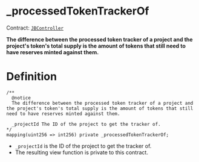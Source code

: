 # _processedTokenTrackerOf

Contract: [`JBController`](/api/contracts/or-controllers/jbcontroller/README.md)​‌

**The difference between the processed token tracker of a project and the project's token's total supply is the amount of tokens that still need to have reserves minted against them.**

# Definition

```solidity
/**
  @notice
  The difference between the processed token tracker of a project and the project's token's total supply is the amount of tokens that still need to have reserves minted against them.

  _projectId The ID of the project to get the tracker of.
*/
mapping(uint256 => int256) private _processedTokenTrackerOf;
```

* `_projectId` is the ID of the project to get the tracker of.
* The resulting view function is private to this contract. 
